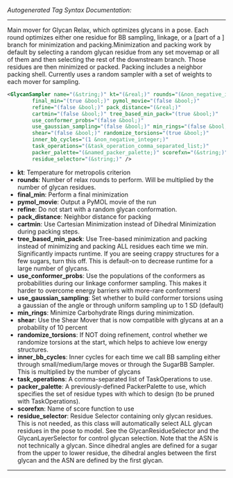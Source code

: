 <!-- THIS IS AN AUTOGENERATED FILE: Don't edit it directly, instead change the schema definition in the code itself. -->

_Autogenerated Tag Syntax Documentation:_

---
Main mover for Glycan Relax, which optimizes glycans in a pose. Each round optimizes either one residue for BB sampling, linkage, or a [part of a ] branch for minimization and packing.Minimization and packing work by default by selecting a random glycan residue from any set movemap or all of them and then selecting the rest of the downstream branch.  Those residues are then minimized or packed.  Packing includes a neighbor packing shell. Currently uses a random sampler with a set of weights to each mover for sampling.

```xml
<GlycanSampler name="(&string;)" kt="(&real;)" rounds="(&non_negative_integer;)"
        final_min="(true &bool;)" pymol_movie="(false &bool;)"
        refine="(false &bool;)" pack_distance="(&real;)"
        cartmin="(false &bool;)" tree_based_min_pack="(true &bool;)"
        use_conformer_probs="(false &bool;)"
        use_gaussian_sampling="(false &bool;)" min_rings="(false &bool;)"
        shear="(false &bool;)" randomize_torsions="(true &bool;)"
        inner_bb_cycles="(1 &non_negative_integer;)"
        task_operations="(&task_operation_comma_separated_list;)"
        packer_palette="(&named_packer_palette;)" scorefxn="(&string;)"
        residue_selector="(&string;)" />
```

-   **kt**: Temperature for metropolis criterion
-   **rounds**: Number of relax rounds to perform.  Will be multiplied by the number of glycan residues.
-   **final_min**: Perform a final minimization
-   **pymol_movie**: Output a PyMOL movie of the run
-   **refine**: Do not start with a random glycan conformation.
-   **pack_distance**: Neighbor distance for packing
-   **cartmin**: Use Cartesian Minimization instead of Dihedral Minimization during packing steps.
-   **tree_based_min_pack**: Use Tree-based minimization and packing instead of minimizing and packing ALL residues each time we min.  Significantly impacts runtime.  If you are seeing crappy structures for a few sugars, turn this off.  This is default-on to decrease runtime for a large number of glycans.
-   **use_conformer_probs**: Use the populations of the conformers as probabilities during our linkage conformer sampling.  This makes it harder to overcome energy barriers with more-rare conformers!
-   **use_gaussian_sampling**: Set whether to build conformer torsions using a gaussian of the angle or through uniform sampling up to 1 SD (default)
-   **min_rings**: Minimize Carbohydrate Rings during minimization.
-   **shear**: Use the Shear Mover that is now compatible with glycans at an a probability of 10 percent
-   **randomize_torsions**: If NOT doing refinement, control whether we randomize torsions at the start, which helps to achieve low energy structures.
-   **inner_bb_cycles**: Inner cycles for each time we call BB sampling either through small/medium/large moves or through the SugarBB Sampler.  This is multiplied by the number of glycans
-   **task_operations**: A comma-separated list of TaskOperations to use.
-   **packer_palette**: A previously-defined PackerPalette to use, which specifies the set of residue types with which to design (to be pruned with TaskOperations).
-   **scorefxn**: Name of score function to use
-   **residue_selector**: Residue Selector containing only glycan residues.  This is not needed, as this class will automatically select ALL glycan residues in the pose to model.  See the GlycanResidueSelector and the GlycanLayerSelector for control glycan selection.  Note that the ASN is not technically a glycan.  Since dihedral angles are defined for a sugar from the upper to lower residue, the dihedral angles between the first glycan and the ASN are defined by the first glycan.

---
